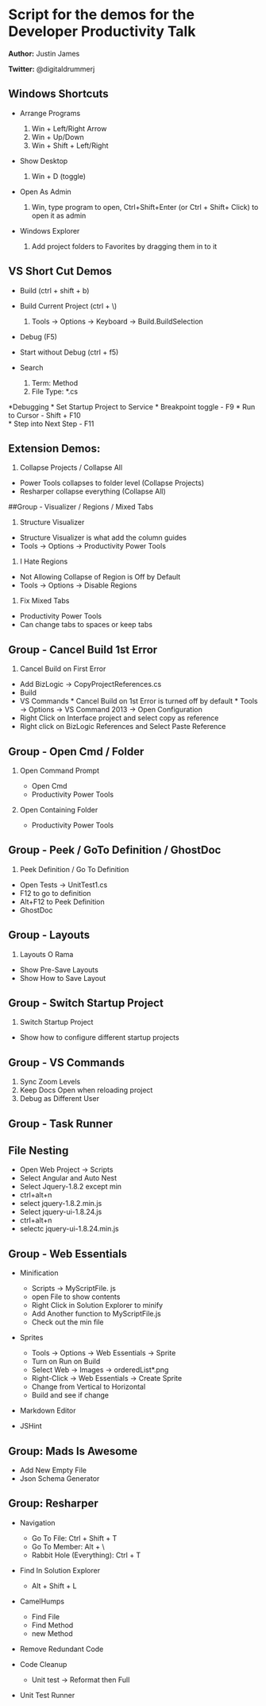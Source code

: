 # Script for the demos for the Developer Productivity Talk

**Author:** Justin James

**Twitter:** @digitaldrummerj

## Windows Shortcuts

* Arrange Programs
	1. Win + Left/Right Arrow
	1. Win + Up/Down
	1. Win + Shift + Left/Right

* Show Desktop
	1. Win + D (toggle)

* Open As Admin
	1. Win, type program to open, Ctrl+Shift+Enter (or Ctrl + Shift+ Click) to open it as admin

* Windows Explorer 
	1. Add project folders to Favorites by dragging them in to it

## VS Short Cut Demos

* Build (ctrl + shift + b)
* Build Current Project (ctrl + \\)

	1. Tools -> Options -> Keyboard -> Build.BuildSelection 
* Debug (F5)
* Start without Debug (ctrl + f5)
* Search
	1. Term: Method
	1. File Type: *.cs

*Debugging
	* Set Startup Project to Service
	* Breakpoint toggle - F9
	* Run to Cursor - Shift + F10		
	* Step into Next Step - F11

## Extension Demos:

1. Collapse Projects / Collapse All
* Power Tools collapses to folder level (Collapse Projects)
* Resharper collapse everything (Collapse All)

##Group - Visualizer / Regions / Mixed Tabs

1. Structure Visualizer
* Structure Visualizer is what add the column guides
* Tools -> Options -> Productivity Power Tools

1. I Hate Regions
* Not Allowing Collapse of Region is Off by Default
* Tools -> Options -> Disable Regions

1. Fix Mixed Tabs
* Productivity Power Tools
* Can change tabs to spaces or keep tabs

## Group - Cancel Build 1st Error

1. Cancel Build on First Error
* Add BizLogic -> CopyProjectReferences.cs
* Build 
* VS Commands
		* Cancel Build on 1st Error is turned off by default
		* Tools -> Options -> VS Command 2013 -> Open Configuration
* Right Click on Interface project and select copy as reference
* Right click on BizLogic References and Select Paste Reference

## Group - Open Cmd / Folder

1. Open Command Prompt
	* Open Cmd
	* Productivity Power Tools

1. Open Containing Folder
	* Productivity Power Tools

## Group - Peek / GoTo Definition / GhostDoc
1. Peek Definition / Go To Definition
* Open Tests -> UnitTest1.cs
* F12 to go to definition
* Alt+F12 to Peek Definition
* GhostDoc

## Group - Layouts

1. Layouts O Rama

* Show Pre-Save Layouts
* Show How to Save Layout

## Group - Switch Startup Project

1. Switch Startup Project
* Show how to configure different startup projects


## Group - VS Commands

1. Sync Zoom Levels
1. Keep Docs Open when reloading project
1. Debug as Different User

## Group - Task Runner

## File Nesting

* Open Web Project -> Scripts
* Select Angular and Auto Nest
* Select Jquery-1.8.2 except min
* ctrl+alt+n
* select jquery-1.8.2.min.js
* Select jquery-ui-1.8.24.js
* ctrl+alt+n
* selectc jquery-ui-1.8.24.min.js

## Group - Web Essentials

*  Minification
	- Scripts -> MyScriptFile.	js
	- open File to show contents
	- Right Click in Solution Explorer to minify
	- Add Another function to MyScriptFile.js
	- Check out the min file

* Sprites
	- Tools -> Options -> Web Essentials -> Sprite
	- Turn on Run on Build
	- Select Web -> Images -> orderedList*.png 
	- Right-Click -> Web Essentials -> Create Sprite
	- Change from Vertical to Horizontal
	- Build and see if change

* Markdown Editor 
* JSHint


## Group: Mads Is Awesome

* Add New Empty File
* Json Schema Generator

## Group: Resharper

* Navigation

	- Go To File: Ctrl + Shift + T
	- Go To Member: Alt + \
	- Rabbit Hole (Everything): Ctrl + T

* Find In Solution Explorer
	- Alt + Shift + L


* CamelHumps

	- Find File
	- Find Method
	- new Method

* Remove Redundant Code
* Code Cleanup
	- Unit test -> Reformat then Full
* Unit Test Runner
